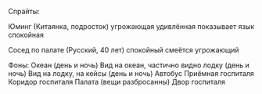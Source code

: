 Спрайты:

Юминг
(Китаянка, подросток)
угрожающая
удивлённая
показывает язык
спокойная

Сосед по палате
(Русский, 40 лет)
спокойный
смеётся
угрожающий

Фоны:
Океан (день и ночь)
Вид на океан, частично видно лодку (день и ночь)
Вид на лодку, на кейсы (день и ночь)
Автобус
Приёмная госпиталя
Коридор госпиталя
Палата (вещи разбросанны)
Двор госпиталя